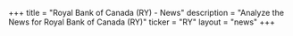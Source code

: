 +++
title = "Royal Bank of Canada (RY) - News"
description = "Analyze the News for Royal Bank of Canada (RY)"
ticker = "RY"
layout = "news"
+++


